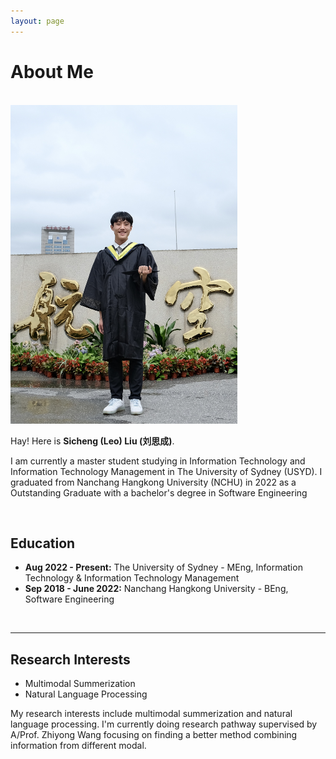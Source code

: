 ```yaml
---
layout: page
---
```


# About Me

<br>
<img src="Sicheng.jpg" class="floatpic" width="363" height="510">

Hay! Here is **Sicheng (Leo) Liu (刘思成)**.

I am currently a master student studying in Information Technology and Information Technology Management in The University of Sydney (USYD). I graduated from Nanchang Hangkong University (NCHU) in 2022 as a Outstanding Graduate with a bachelor's degree in Software Engineering

<br>

## Education

- **Aug 2022 - Present:** The University of Sydney - MEng, Information Technology & Information Technology Management
- **Sep 2018 - June 2022:** Nanchang Hangkong University - BEng, Software Engineering


<br>

---

## Research Interests

- Multimodal Summerization
- Natural Language Processing

My research interests include multimodal summerization and natural language processing. I'm currently doing research pathway supervised by A/Prof. Zhiyong Wang focusing on finding a better method combining information from different modal.

<br>

